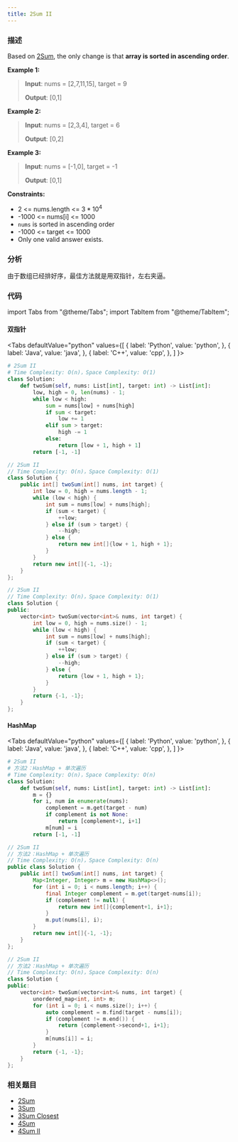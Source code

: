```yaml
---
title: 2Sum II
---
```


### 描述

Based on [2Sum](2sum.md), the only change is that **array is sorted in ascending order**.

**Example 1:**

> **Input**: nums = [2,7,11,15], target = 9
>
> **Output**: [0,1]

**Example 2:**

> **Input**: nums = [2,3,4], target = 6
>
> **Output**: [0,2]

**Example 3:**

> **Input**: nums = [-1,0], target = -1
>
> **Output**: [0,1]

**Constraints:**

- 2 <= nums.length <= $3 * 10^4$
- -1000 <= nums[i] <= 1000
- `nums` is sorted in ascending order
- -1000 <= target <= 1000
- Only one valid answer exists.

### 分析

由于数组已经排好序，最佳方法就是用双指针，左右夹逼。

### 代码

import Tabs from "@theme/Tabs";
import TabItem from "@theme/TabItem";

#### 双指针

<Tabs
defaultValue="python"
values={[
{ label: 'Python', value: 'python', },
{ label: 'Java', value: 'java', },
{ label: 'C++', value: 'cpp', },
]
}>
<TabItem value="python">

```python
# 2Sum II
# Time Complexity: O(n)，Space Complexity: O(1)
class Solution:
    def twoSum(self, nums: List[int], target: int) -> List[int]:
        low, high = 0, len(nums) - 1;
        while low < high:
            sum = nums[low] + nums[high]
            if sum < target:
                low += 1
            elif sum > target:
                high -= 1
            else:
                return [low + 1, high + 1]
        return [-1, -1]
```

</TabItem>
<TabItem value="java">

```java
// 2Sum II
// Time Complexity: O(n)，Space Complexity: O(1)
class Solution {
    public int[] twoSum(int[] nums, int target) {
        int low = 0, high = nums.length - 1;
        while (low < high) {
            int sum = nums[low] + nums[high];
            if (sum < target) {
                ++low;
            } else if (sum > target) {
                --high;
            } else {
                return new int[]{low + 1, high + 1};
            }
        }
        return new int[]{-1, -1};
    }
};
```

</TabItem>
<TabItem value="cpp">

```cpp
// 2Sum II
// Time Complexity: O(n)，Space Complexity: O(1)
class Solution {
public:
    vector<int> twoSum(vector<int>& nums, int target) {
        int low = 0, high = nums.size() - 1;
        while (low < high) {
            int sum = nums[low] + nums[high];
            if (sum < target) {
                ++low;
            } else if (sum > target) {
                --high;
            } else {
                return {low + 1, high + 1};
            }
        }
        return {-1, -1};
    }
};
```

</TabItem>
</Tabs>

#### HashMap

<Tabs
defaultValue="python"
values={[
{ label: 'Python', value: 'python', },
{ label: 'Java', value: 'java', },
{ label: 'C++', value: 'cpp', },
]
}>
<TabItem value="python">

```python
# 2Sum II
# 方法2：HashMap + 单次遍历
# Time Complexity: O(n)，Space Complexity: O(n)
class Solution:
    def twoSum(self, nums: List[int], target: int) -> List[int]:
        m = {}
        for i, num in enumerate(nums):
            complement = m.get(target - num)
            if complement is not None:
                return [complement+1, i+1]
            m[num] = i
        return [-1, -1]
```

</TabItem>
<TabItem value="java">

```java
// 2Sum II
// 方法2：HashMap + 单次遍历
// Time Complexity: O(n)，Space Complexity: O(n)
public class Solution {
    public int[] twoSum(int[] nums, int target) {
        Map<Integer, Integer> m = new HashMap<>();
        for (int i = 0; i < nums.length; i++) {
            final Integer complement = m.get(target-nums[i]);
            if (complement != null) {
                return new int[]{complement+1, i+1};
            }
            m.put(nums[i], i);
        }
        return new int[]{-1, -1};
    }
};
```

</TabItem>
<TabItem value="cpp">

```cpp
// 2Sum II
// 方法2：HashMap + 单次遍历
// Time Complexity: O(n)，Space Complexity: O(n)
class Solution {
public:
    vector<int> twoSum(vector<int>& nums, int target) {
        unordered_map<int, int> m;
        for (int i = 0; i < nums.size(); i++) {
            auto complement = m.find(target - nums[i]);
            if (complement != m.end()) {
                return {complement->second+1, i+1};
            }
            m[nums[i]] = i;
        }
        return {-1, -1};
    }
};
```

</TabItem>
</Tabs>

### 相关题目

- [2Sum](2sum.md)
- [3Sum](3sum.md)
- [3Sum Closest](3sum-closest.md)
- [4Sum](4sum.md)
- [4Sum II](4sum-ii.md)
